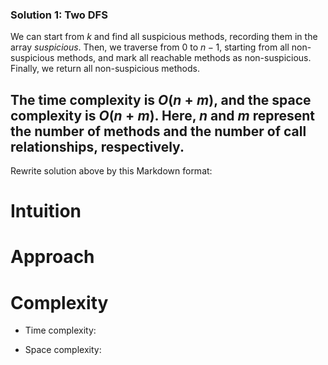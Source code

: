### Solution 1: Two DFS

We can start from $k$ and find all suspicious methods, recording them in the array $\textit{suspicious}$. Then, we traverse from $0$ to $n-1$, starting from all non-suspicious methods, and mark all reachable methods as non-suspicious. Finally, we return all non-suspicious methods.

The time complexity is $O(n + m)$, and the space complexity is $O(n + m)$. Here, $n$ and $m$ represent the number of methods and the number of call relationships, respectively.
---
Rewrite solution above by this Markdown format:

# Intuition
<!-- Describe your first thoughts on how to solve this problem. -->

# Approach
<!-- Describe your approach to solving the problem. -->

# Complexity
- Time complexity:
<!-- Add your time complexity here, e.g. $$O(n)$$ -->

- Space complexity:
<!-- Add your space complexity here, e.g. $$O(n)$$ -->
